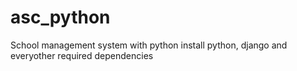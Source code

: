 # asc_python
School management system with python
install python, django and everyother required dependencies
